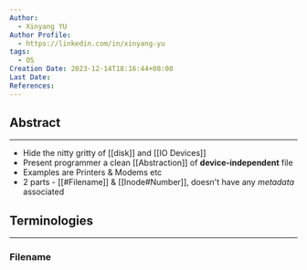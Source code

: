 ```yaml
---
Author:
  - Xinyang YU
Author Profile:
  - https://linkedin.com/in/xinyang-yu
tags:
  - OS
Creation Date: 2023-12-14T18:16:44+08:00
Last Date: 
References:
---
```

## Abstract
---
- Hide the nitty gritty of [[disk]] and [[IO Devices]]
- Present programmer a clean [[Abstraction]] of **device-independent** file 
- Examples are Printers & Modems etc
- 2 parts - [[#Filename]] & [[Inode#Number]], doesn't have any *metadata* associated 
 


## Terminologies
---
### Filename